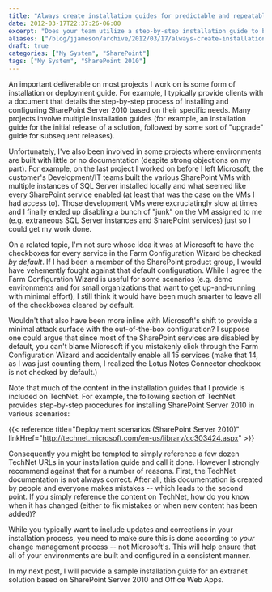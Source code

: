 ```yaml
---
title: "Always create installation guides for predictable and repeatable deployments"
date: 2012-03-17T22:37:26-06:00
excerpt: "Does your team utilize a step-by-step installation guide to build and deploy various environments, or do the Development, Test, and Release Management folks simply \"wing it\"? I certainly hope it's not the latter."
aliases: ["/blog/jjameson/archive/2012/03/17/always-create-installation-guides-for-predictable-and-repeatable-deployments.aspx"]
draft: true
categories: ["My System", "SharePoint"]
tags: ["My System", "SharePoint 2010"]
---
```


An important deliverable on most projects I work on is some form of installation or deployment guide. For example, I typically provide clients with a document that details the step-by-step process of installing and configuring SharePoint Server 2010 based on their specific needs. Many projects involve multiple installation guides (for example, an installation guide for the initial release of a solution, followed by some sort of "upgrade" guide for subsequent releases).

Unfortunately, I've also been involved in some projects where environments are built with little or no documentation (despite strong objections on my part). For example, on the last project I worked on before I left Microsoft, the customer's Development/IT teams built the various SharePoint VMs with multiple instances of SQL Server installed locally and what seemed like every SharePoint service enabled (at least that was the case on the VMs I had access to). Those development VMs were excruciatingly slow at times and I finally ended up disabling a bunch of "junk" on the VM assigned to me (e.g. extraneous SQL Server instances and SharePoint services) just so I could get my work done.

On a related topic, I'm not sure whose idea it was at Microsoft to have the checkboxes for every service in the Farm Configuration Wizard be checked *by default*. If I had been a member of the SharePoint product group, I would have vehemently fought against that default configuration. While I agree the Farm Configuration Wizard is useful for some scenarios (e.g. demo environments and for small organizations that want to get up-and-running with minimal effort), I still think it would have been much smarter to leave all of the checkboxes cleared by default.

Wouldn't that also have been more inline with Microsoft's shift to provide a minimal attack surface with the out-of-the-box configuration? I suppose one could argue that since most of the SharePoint services are disabled by default, you can't blame Microsoft if you mistakenly click through the Farm Configuration Wizard and accidentally enable all 15 services (make that 14, as I was just counting them, I realized the Lotus Notes Connector checkbox is not checked by default.)

Note that much of the content in the installation guides that I provide is included on TechNet. For example, the following section of TechNet provides step-by-step procedures for installing SharePoint Server 2010 in various scenarios:

{{< reference title="Deployment scenarios (SharePoint Server 2010)" linkHref="http://technet.microsoft.com/en-us/library/cc303424.aspx" >}}

Consequently you might be tempted to simply reference a few dozen TechNet URLs in your installation guide and call it done. However I strongly recommend against that for a number of reasons. First, the TechNet documentation is not always correct. After all, this documentation is created by people and everyone makes mistakes -- which leads to the second point. If you simply reference the content on TechNet, how do you know when it has changed (either to fix mistakes or when new content has been added)?

While you typically want to include updates and corrections in your installation process, you need to make sure this is done according to *your* change management process -- not Microsoft's. This will help ensure that all of your environments are built and configured in a consistent manner.

In my next post, I will provide a sample installation guide for an extranet solution based on SharePoint Server 2010 and Office Web Apps.

